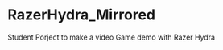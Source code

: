 RazerHydra_Mirrored
===================

Student Porject to make a video Game demo with Razer Hydra
